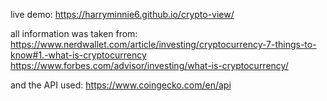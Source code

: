 live demo:  https://harryminnie6.github.io/crypto-view/


all information was taken from: https://www.nerdwallet.com/article/investing/cryptocurrency-7-things-to-know#1.-what-is-cryptocurrency
                                https://www.forbes.com/advisor/investing/what-is-cryptocurrency/
                                
and the API used: https://www.coingecko.com/en/api
